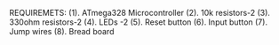 REQUIREMETS:
   (1). ATmega328 Microcontroller
   (2). 10k resistors-2
   (3). 330ohm resistors-2
   (4). LEDs -2
   (5). Reset button
   (6). Input button
   (7). Jump wires
   (8). Bread board
